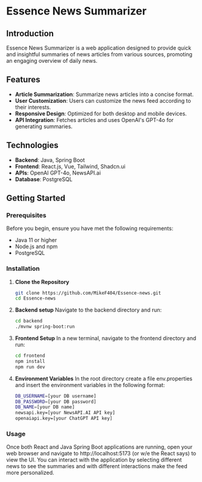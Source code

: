 # Essence News Summarizer

## Introduction
Essence News Summarizer is a web application designed to provide quick and insightful summaries of news articles from various sources, promoting an engaging overview of daily news.

## Features
- **Article Summarization**: Summarize news articles into a concise format.
- **User Customization**: Users can customize the news feed according to their interests.
- **Responsive Design**: Optimized for both desktop and mobile devices.
- **API Integration**: Fetches articles and uses OpenAI's GPT-4o for generating summaries.

## Technologies
- **Backend**: Java, Spring Boot
- **Frontend**: React.js, Vue, Tailwind, Shadcn.ui
- **APIs**: OpenAI GPT-4o, NewsAPI.ai
- **Database**: PostgreSQL

## Getting Started

### Prerequisites
Before you begin, ensure you have met the following requirements:
- Java 11 or higher
- Node.js and npm
- PostgreSQL

### Installation

1. **Clone the Repository**
   ```bash
   git clone https://github.com/MikeF404/Essence-news.git
   cd Essence-news
   ```
2. **Backend setup**
   Navigate to the backend directory and run:
   ```bash
   cd backend
   ./mvnw spring-boot:run
   ```
3. **Frontend Setup**
   In a new terminal, navigate to the frontend directory and run:
   ```bash
   cd frontend
   npm install
   npm run dev

5. **Environment Variables**
   In the root directory create a file env.properties and insert the environment variables in the following format:
   ```bash
   DB_USERNAME=[your DB username]
   DB_PASSWORD=[your DB password]
   DB_NAME=[your DB name]
   newsapi.key=[your NewsAPI.AI API key]
   openaiapi.key=[your ChatGPT API key]

### Usage
Once both React and Java Spring Boot applications are running, open your web browser and navigate to http://localhost:5173 (or w/e the React says) to view the UI. You can interact with the application by selecting different news to see the summaries and with different interactions make the feed more personalized.

